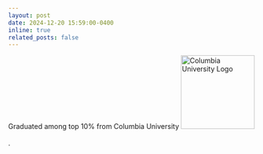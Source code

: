 ```yaml
---
layout: post
date: 2024-12-20 15:59:00-0400
inline: true
related_posts: false
---
```


Graduated among top 10% from Columbia University <img src="{{ '/assets/images/columbia-logo.png' | relative_url }}" alt="Columbia University Logo" style="width:150px; margin-bottom:20px;">.
